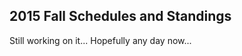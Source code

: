 <!-- 
### 2014 Fall Playoff Schedule

* [U10 Playoffs](/docs/Fall2014/2014-U10-Playoffs.pdf) Top 8 teams, regardless of pool, will be seeded into playoffs based on their regular play points.

* [U12 Playoffs](/docs/Fall2014/2014-U12-Playoffs.pdf) The top 4 teams will be seeded into playoffs based on their regular play points.

* [U14 Playoffs](/docs/Fall2014/2014-U14-Playoffs.pdf) Teams will be seeded into playoffs based on their area play points.

-->
## 2015 Fall Schedules and Standings

Still working on it... Hopefully any day now...

<!--
## 2014 Fall Schedules and Standings

### U6 (no standings so schedule only)

* [U6 Boys](http://www.ayso55.org/docs/Fall2014/2014_U06B_Schedule_090114.pdf)

* [U6 Girls](http://www.ayso55.org/docs/Fall2014/2014_U06G_Schedule_090114.pdf)

### U8 (no standings so schedule only)

* [U8 Boys](/docs/Fall2014/2014_U08B_Schedule_090114.pdf)

* [U8 Girls](/docs/Fall2014/2014_U08G_Schedule_090114.pdf)

### U10, U12(external site also for standings)

[U10 and U12 Schedules and Standings](http://www.schedulesetc.com/active/index.asp?id=reg55nhb14F)

### U14, U16, U19 (similar site that is inter-region play)

[U14 and up Schedules and Standings](http://www.schedulesetc.com/active/index.asp?id=area11K14F)

-->

